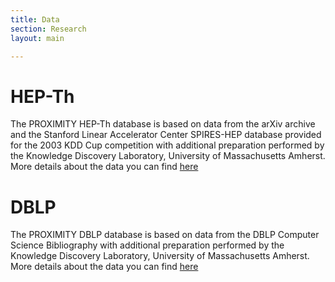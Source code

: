 ```yaml
---
title: Data
section: Research
layout: main

---
```


# HEP-Th
The PROXIMITY HEP-Th database is based on data from the arXiv archive and the Stanford Linear Accelerator Center SPIRES-HEP database provided for the 2003 KDD Cup competition with additional preparation performed by the Knowledge Discovery Laboratory, University of Massachusetts Amherst. More details about the data you can find [here](http://kdl.cs.umass.edu/data/hepth/hepth-info.html)

# DBLP
The PROXIMITY DBLP database is based on data from the DBLP Computer Science Bibliography with additional preparation performed by the Knowledge Discovery Laboratory, University of Massachusetts Amherst. More details about the data you can find [here](http://kdl.cs.umass.edu/data/dblp/dblp-info.html)


